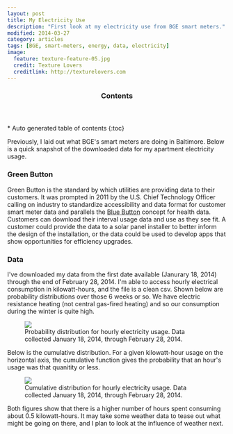 ```yaml
---
layout: post
title: My Electricity Use
description: "First look at my electricity use from BGE smart meters."
modified: 2014-03-27
category: articles
tags: [BGE, smart-meters, energy, data, electricity]
image:
  feature: texture-feature-05.jpg
  credit: Texture Lovers
  creditlink: http://texturelovers.com
---
```


<section id="table-of-contents" class="toc">
  <header>
    <h3>Contents</h3>
  </header>
<div id="drawer" markdown="1">
*  Auto generated table of contents
{:toc}
</div>
</section><!-- /#table-of-contents -->

Previously, I laid out what BGE's smart meters are doing in Baltimore. Below is a quick snapshot of the downloaded data for my apartment electricity usage.

### Green Button

Green Button is the standard by which utilities are providing data to their customers. It was prompted in 2011 by the U.S. Chief Technology Officer calling on industry to standardize accessibility and data format for customer smart meter data and parallels the <a href="">Blue Button</a> concept for health data. Customers can download their interval usage data and use as they see fit. A customer could provide the data to a solar panel installer to better inform the design of the installation, or the data could be used to develop apps that show opportunities for efficiency upgrades.

### Data

I've downloaded my data from the first date available (Janurary 18, 2014) through the end of February 28, 2014. I'm able to access hourly electrical consumption in kilowatt-hours, and the file is a clean csv. Shown below are probability distributions over those 6 weeks or so. We have electric resistance heating (not central gas-fired heating) and so our consumption during the winter is quite high.

<figure>
  <a href="{{ site.url }}/images/MyEnergy_ElecHist.png"><img src="{{ site.url }}/images/MyEnergy_ElecHist.png"></a>
  <figcaption>Probability distribution for hourly electricity usage. Data collected January 18, 2014, through February 28, 2014.</figcaption>
</figure>

Below is the cumulative distribution. For a given kilowatt-hour usage on the horizontal axis, the cumulative function gives the probability that an hour's usage was that quanitity or less.

<figure>
  <a href="{{ site.url }}/images/MyEnergy_ElecCDF.png"><img src="{{ site.url }}/images/MyEnergy_ElecCDF.png"></a>
  <figcaption>Cumulative distribution for hourly electricity usage. Data collected January 18, 2014, through February 28, 2014.</figcaption>
</figure>

Both figures show that there is a higher number of hours spent consuming about 0.5 kilowatt-hours. It may take some weather data to tease out what might be going on there, and I plan to look at the influence of weather next.
